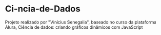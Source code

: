 # Ci-ncia-de-Dados
Projeto realizado por "Vinícius Senegalia", baseado no curso da plataforma Alura, Ciência de dados: criando gráficos dinâmicos com JavaScript
